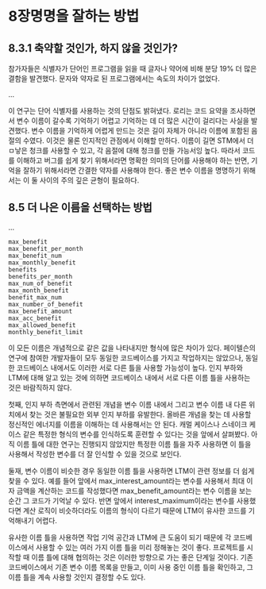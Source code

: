 # 8장명명을 잘하는 방법

## 8.3.1 축약할 것인가, 하지 않을 것인가?
참가자들은 식별자가 단어인 프로그램을 읽을 때 글자나 약어에 비해 분당 19% 더 많은 결함을 발견했다. 문자와 약자로 된 프로그램에서는 속도의 차이가 없었다.

...   

이 연구는 단어 식별자를 사용하는 것의 단점도 밝혀냈다. 로리는 코드 요약을 조사하면서 변수 이름이 갈수록 기억하기 어렵고 기억하는 데 더 많은 시간이 걸리다는 사실을 발견했다. 변수 이름을 기억하게 어렵게 만드는 것은 길이 자체가 아니라 이름에 포함된 음절의 수였다. 이것은 물론 인지적인 관점에서 이해할 만하다. 이름이 길면 STM에서 더 ㅁ낳은 청크를 사용할 수 있고, 각 음절에 대해 청크를 만들 가능서잉 높다. 따라서 코드를 이해하고 버그를 쉽게 찾기 위해서라면 명확한 의미의 단어를 사용해야 하는 반면, 기억을 잘하기 위해서라면 간결한 약자를 사용해야 한다. 좋은 변수 이름을 명명하기 위해서는 이 둘 사이의 주의 깊은 균형이 필요하다.


## 8.5 더 나은 이름을 선택하는 방법
...
```
max_benefit
max_benefit_per_month
max_benefit_num
max_monthly_benefit
benefits
benefits_per_month
max_num_of_benefit
max_month_benefit
benefit_max_num
max_number_of_benefit
max_benefit_amount
max_acc_benefit
max_allowed_benefit
monthly_benefit_limit
```
이 모든 이름은 개념적으로 같은 값을 나타내지만 형식에 많은 차이가 있다. 페이텔슨의 연구에 참여한 개발자들이 모두 동일한 코드베이스를 가지고 작업하지는 않았으나, 동일한 코드베이스 내에서도 이러한 서로 다른 틀을 사용할 가능성이 높다. 인지 부하와 LTM에 대해 알고 있는 것에 의하면 코드베이스 내에서 서로 다른 이름 틀을 사용하는 것은 바람직하지 않다.

첫째, 인지 부하 측면에서 관련된 개념을 변수 이름 내에서 그리고 변수 이름 내 다른 위치에서 찾는 것은 불필요한 외부 인지 부하를 유발한다. 올바른 개념을 찾는 데 사용할 정신적인 에너지를 이름을 이해하는 데 사용해서는 안 된다. 캐멀 케이스나 스네이크 케이스 같은 특정한 형식의 변수를 인식하도록 훈련할 수 있다는 것을 앞에서 살펴봤다. 아직 이름 틀에 대한 연구는 진행되지 않았지만 특정한 이름 틀을 자주 사용하면 이 틀을 사용해서 작성한 변수를 더 잘 인식할 수 있을 것으로 보인다.

둘재, 변수 이름이 비슷한 경우 동일한 이름 틀을 사용하면 LTM이 관련 정보를 더 쉽게 찾을 수 있다. 예를 들어 앞에서 max_interest_amount라는 변수를 사용해서 최대 이자 금액을 계산하는 코드를 작성했다면 max_benefit_amount라는 변수 이름을 보는 순간 그 코드가 기억날 수 있다. 반면 앞에서 interest_maximum이라는 변수를 사용했다면 계산 로직이 비슷하더라도 이름의 형식이 다르기 때문에 LTM이 유사한 코드를 기억해내기 어렵다.

유사한 이름 틀을 사용하면 작업 기억 공간과 LTM에 큰 도움이 되기 때문에 각 코드베이스에서 사용할 수 있는 여러 가지 이름 틀을 미리 정해놓는 것이 좋다. 프로젝트를 시작할 때 이름 틀에 대해 협의하는 것은 이러한 방향으로 가는 좋은 단계일 것이다. 기존 코드베이스에서 기존 변수 이름 목록을 만들고, 이미 사용 중인 이름 틀을 확인하고, 그 이름 틀을 계속 사용할 것인지 결정할 수도 있다.
